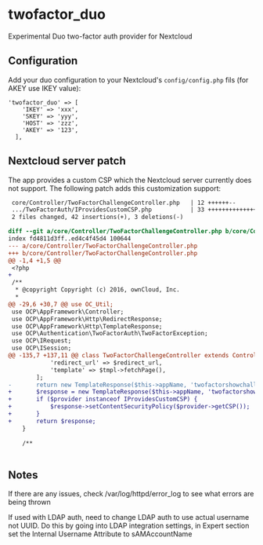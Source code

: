 # twofactor_duo
Experimental Duo two-factor auth provider for Nextcloud

## Configuration
Add your duo configuration to your Nextcloud's `config/config.php` fils (for AKEY use IKEY value):
```
'twofactor_duo' => [
    'IKEY' => 'xxx',
    'SKEY' => 'yyy',
    'HOST' => 'zzz',
    'AKEY' => '123',
  ],
```
## Nextcloud server patch
The app provides a custom CSP which the Nextcloud server currently does not support. The following patch adds this customization support:
```patch
 core/Controller/TwoFactorChallengeController.php   | 12 ++++++--
 .../TwoFactorAuth/IProvidesCustomCSP.php           | 33 ++++++++++++++++++++++
 2 files changed, 42 insertions(+), 3 deletions(-)

diff --git a/core/Controller/TwoFactorChallengeController.php b/core/Controller/TwoFactorChallengeController.php
index fd4811d3ff..ed4c4f45d4 100644
--- a/core/Controller/TwoFactorChallengeController.php
+++ b/core/Controller/TwoFactorChallengeController.php
@@ -1,4 +1,5 @@
 <?php
+
 /**
  * @copyright Copyright (c) 2016, ownCloud, Inc.
  *
@@ -29,6 +30,7 @@ use OC_Util;
 use OCP\AppFramework\Controller;
 use OCP\AppFramework\Http\RedirectResponse;
 use OCP\AppFramework\Http\TemplateResponse;
 use OCP\Authentication\TwoFactorAuth\TwoFactorException;
 use OCP\IRequest;
 use OCP\ISession;
@@ -135,7 +137,11 @@ class TwoFactorChallengeController extends Controller {
 			'redirect_url' => $redirect_url,
 			'template' => $tmpl->fetchPage(),
 		];
-		return new TemplateResponse($this->appName, 'twofactorshowchallenge', $data, 'guest');
+		$response = new TemplateResponse($this->appName, 'twofactorshowchallenge', $data, 'guest');
+		if ($provider instanceof IProvidesCustomCSP) {
+			$response->setContentSecurityPolicy($provider->getCSP());
+		}
+		return $response;
 	}
 
 	/**
 
```
## Notes
If there are any issues, check /var/log/httpd/error_log to see what errors are being thrown

If used with LDAP auth, need to change LDAP auth to use actual username not UUID.  Do this by going into LDAP integration settings, in Expert section set the Internal Username Attribute to sAMAccountName






